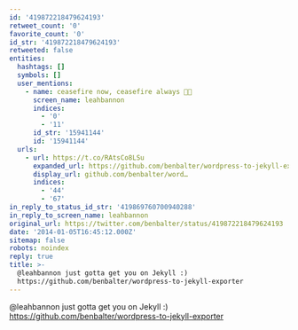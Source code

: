 ```yaml
---
id: '419872218479624193'
retweet_count: '0'
favorite_count: '0'
id_str: '419872218479624193'
retweeted: false
entities:
  hashtags: []
  symbols: []
  user_mentions:
    - name: ceasefire now, ceasefire always 🍞🌹
      screen_name: leahbannon
      indices:
        - '0'
        - '11'
      id_str: '15941144'
      id: '15941144'
  urls:
    - url: https://t.co/RAtsCo8LSu
      expanded_url: https://github.com/benbalter/wordpress-to-jekyll-exporter
      display_url: github.com/benbalter/word…
      indices:
        - '44'
        - '67'
in_reply_to_status_id_str: '419869760700940288'
in_reply_to_screen_name: leahbannon
original_url: https://twitter.com/benbalter/status/419872218479624193
date: '2014-01-05T16:45:12.000Z'
sitemap: false
robots: noindex
reply: true
title: >-
  @leahbannon just gotta get you on Jekyll :)
  https://github.com/benbalter/wordpress-to-jekyll-exporter
---
```


@leahbannon just gotta get you on Jekyll :) https://github.com/benbalter/wordpress-to-jekyll-exporter
